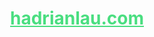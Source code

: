 <div align="center">
  <h1 align="center">
  <a href="https://hadrianlau.com"  style="color: #4ade80">
    hadrianlau.com
  </a>
    </h1>
</div>
